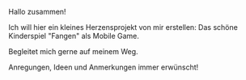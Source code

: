 Hallo zusammen!

Ich will hier ein kleines Herzensprojekt von mir erstellen: Das schöne Kinderspiel "Fangen" als Mobile Game.

Begleitet mich gerne auf meinem Weg.


Anregungen, Ideen und Anmerkungen immer erwünscht!
